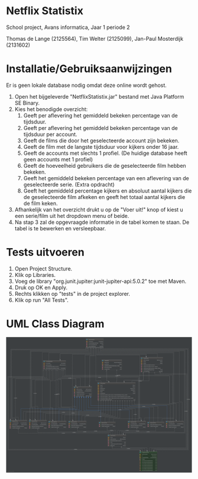 # Netflix Statistix
School project, Avans informatica, Jaar 1 periode 2

Thomas de Lange (2125564), Tim Welter (2125099), Jan-Paul Mosterdijk (2131602)

# Installatie/Gebruiksaanwijzingen
Er is geen lokale database nodig omdat deze online wordt gehost.
1. Open het bijgeleverde "NetflixStatistix.jar" bestand met Java Platform SE Binary.
2. Kies het benodigde overzicht:
    1. Geeft per aflevering het gemiddeld bekeken percentage van de tijdsduur.
    2. Geeft per aflevering het gemiddeld bekeken percentage van de tijdsduur per account.
    3. Geeft de films die door het geselecteerde account zijn bekeken.
    4. Geeft de film met de langste tijdsduur voor kijkers onder 16 jaar.
    5. Geeft de accounts met slechts 1 profiel. (De huidige database heeft geen accounts met 1 profiel)
    6. Geeft de hoeveelheid gebruikers die de geselecteerde film hebben bekeken.
    7. Geeft het gemiddeld bekeken percentage van een aflevering van de geselecteerde serie. (Extra opdracht)
    8. Geeft het gemiddeld percentage kijkers en absoluut aantal kijkers die de geselecteerde film afkeken en geeft het totaal aantal            kijkers die de film keken.
3. Afhankelijk van het overzicht drukt u op de "Voer uit!" knop of kiest u een serie/film uit het dropdown menu of beide.
4. Na stap 3 zal de opgevraagde informatie in de tabel komen te staan. De tabel is te bewerken en versleepbaar.

# Tests uitvoeren
1. Open Project Structure.
2. Klik op Libraries.
3. Voeg de library "org.junit.jupiter:junit-jupiter-api:5.0.2" toe met Maven.
4. Druk op OK en Apply.
5. Rechts klikken op "tests" in de project explorer.
6. Klik op run "All Tests".

# UML Class Diagram

![img](https://raw.githubusercontent.com/ThomasDeLange/NetflixStatistics/master/documentatie/UML_Class_Diagram.png?token=AgYaIKpfntSba3iEaD64Pa7XolQ2xW3Aks5aZk8LwA%3D%3D)
